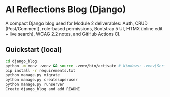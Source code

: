 # AI Reflections Blog (Django)


A compact Django blog used for Module 2 deliverables: Auth, CRUD (Post/Comment), role-based permissions, Bootstrap 5 UI, HTMX (inline edit + live search), WCAG 2.2 notes, and GitHub Actions CI.


## Quickstart (local)
```bash
cd django_blog
python -m venv .venv && source .venv/bin/activate # Windows: .venv\Scripts\activate
pip install -r requirements.txt
python manage.py migrate
python manage.py createsuperuser
python manage.py runserver
Create django_blog and add README

